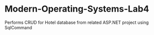 # Modern-Operating-Systems-Lab4

Performs CRUD for Hotel database from related ASP.NET project using SqlCommand
